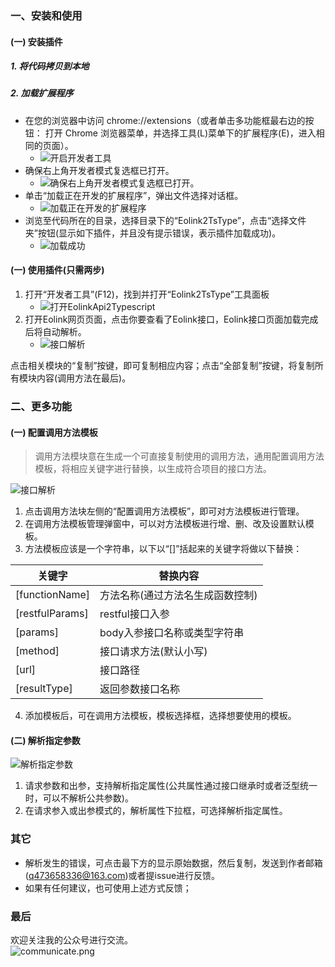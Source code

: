 ### 一、安装和使用
#### (一) 安装插件
##### 1. 将代码拷贝到本地
##### 2. 加载扩展程序
 - 在您的浏览器中访问 chrome://extensions（或者单击多功能框最右边的按钮： 打开 Chrome 浏览器菜单，并选择工具(L)菜单下的扩展程序(E)，进入相同的页面）。
    - ![开启开发者工具](https://gitee.com/FattyShu/eolink-api-2-ts-type/raw/master/images/readme1.png)
 - 确保右上角开发者模式复选框已打开。 
    - ![确保右上角开发者模式复选框已打开。](https://gitee.com/FattyShu/eolink-api-2-ts-type/raw/master/images/readme2.png)
 - 单击“加载正在开发的扩展程序”，弹出文件选择对话框。
    - ![加载正在开发的扩展程序](https://gitee.com/FattyShu/eolink-api-2-ts-type/raw/master/images/readme3.png)
 - 浏览至代码所在的目录，选择目录下的“Eolink2TsType”，点击“选择文件夹”按钮(显示如下插件，并且没有提示错误，表示插件加载成功)。 
    - ![加载成功](https://gitee.com/FattyShu/eolink-api-2-ts-type/raw/master/images/readme4.png)

#### (一) 使用插件(只需两步)
1. 打开“开发者工具”(F12)，找到并打开“Eolink2TsType”工具面板
    - ![打开EolinkApi2Typescript](https://gitee.com/FattyShu/eolink-api-2-ts-type/raw/master/public/images/popup1.png)
2. 打开Eolink网页页面，点击你要查看了Eolink接口，Eolink接口页面加载完成后将自动解析。
    - ![接口解析](https://gitee.com/FattyShu/eolink-api-2-ts-type/raw/master/public/images/popup2.png)  

点击相关模块的“复制”按键，即可复制相应内容；点击“全部复制”按键，将复制所有模块内容(调用方法在最后)。 

### 二、更多功能
#### (一) 配置调用方法模板 
> 调用方法模块意在生成一个可直接复制使用的调用方法，通用配置调用方法模板，将相应关键字进行替换，以生成符合项目的接口方法。

![接口解析](https://gitee.com/FattyShu/eolink-api-2-ts-type/raw/master/images/01.png)  

1. 点击调用方法块左侧的“配置调用方法模板”，即可对方法模板进行管理。
2. 在调用方法模板管理弹窗中，可以对方法模板进行增、删、改及设置默认模板。
3. 方法模板应该是一个字符串，以下以“[]”括起来的关键字将做以下替换：

| 关键字 | 替换内容 |
| --- | --- |
|  [functionName] | 方法名称(通过方法名生成函数控制) |
| [restfulParams] | restful接口入参 |
| [params] | body入参接口名称或类型字符串 |
| [method] | 接口请求方法(默认小写) |
| [url] | 接口路径 |
| [resultType] | 返回参数接口名称 |  

4. 添加模板后，可在调用方法模板，模板选择框，选择想要使用的模板。

#### (二) 解析指定参数 
![解析指定参数](https://gitee.com/FattyShu/eolink-api-2-ts-type/raw/master/images/02.png) 
1. 请求参数和出参，支持解析指定属性(公共属性通过接口继承时或者泛型统一时，可以不解析公共参数)。
2. 在请求参入或出参模式的，解析属性下拉框，可选择解析指定属性。  




### 其它
 - 解析发生的错误，可点击最下方的显示原始数据，然后复制，发送到作者邮箱(q473658336@163.com)或者提issue进行反馈。
 - 如果有任何建议，也可使用上述方式反馈； 
### 最后
欢迎关注我的公众号进行交流。  
![communicate.png](https://note.youdao.com/yws/api/personal/file/WEB3b96590e70726ee84723bb9e5c7920af?method=download&shareKey=b789853015cf159143b6250e24bc49fd)